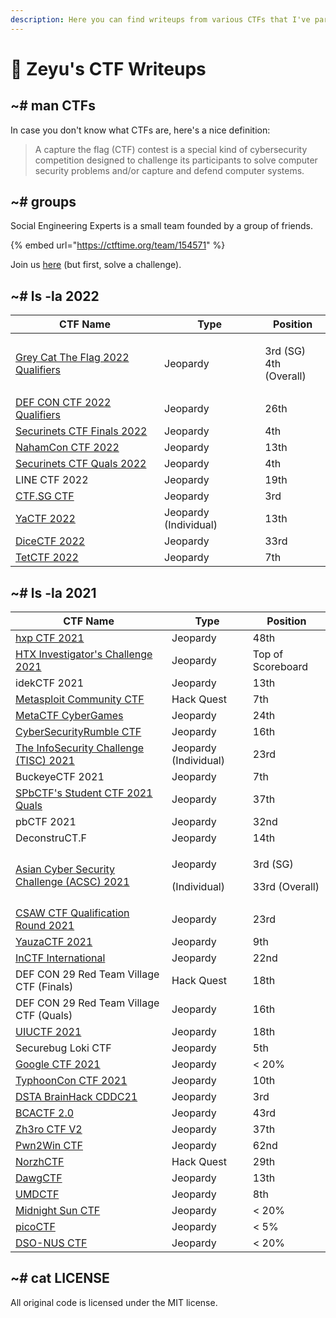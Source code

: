 ```yaml
---
description: Here you can find writeups from various CTFs that I've participated in.
---
```


# 🚩 Zeyu's CTF Writeups

## \~# man CTFs

In case you don't know what CTFs are, here's a nice definition:

> A capture the flag (CTF) contest is a special kind of cybersecurity competition designed to challenge its participants to solve computer security problems and/or capture and defend computer systems.

## \~# groups

Social Engineering Experts is a small team founded by a group of friends.

{% embed url="https://ctftime.org/team/154571" %}

Join us [here](https://forms.gle/o4mYdmpT6KTRc31M9) (but first, solve a challenge).

## \~# ls -la 2022

| CTF Name                                                            | Type                  | Position                         |
| ------------------------------------------------------------------- | --------------------- | -------------------------------- |
| [Grey Cat The Flag 2022 Qualifiers](2022/grey-cat-the-flag-2022.md) | Jeopardy              | <p>3rd (SG)<br>4th (Overall)</p> |
| [DEF CON CTF 2022 Qualifiers](2022/def-con-ctf-2022-qualifiers.md)  | Jeopardy              | 26th                             |
| [Securinets CTF Finals 2022](2022/securinets-ctf-finals-2022/)      | Jeopardy              | 4th                              |
| [NahamCon CTF 2022](2022/nahamcon-ctf-2022/)                        | Jeopardy              | 13th                             |
| [Securinets CTF Quals 2022](2022/securinets-ctf-quals-2022/)        | Jeopardy              | 4th                              |
| LINE CTF 2022                                                       | Jeopardy              | 19th                             |
| [CTF.SG CTF](2022/ctf.sg-ctf/)                                      | Jeopardy              | 3rd                              |
| [YaCTF 2022](2022/yactf-2022/)                                      | Jeopardy (Individual) | 13th                             |
| [DiceCTF 2022](2022/dicectf-2022/)                                  | Jeopardy              | 33rd                             |
| [TetCTF 2022](2022/tetctf-2022/)                                    | Jeopardy              | 7th                              |

## \~# ls -la 2021

| CTF Name                                                                                     | Type                               | Position                             |
| -------------------------------------------------------------------------------------------- | ---------------------------------- | ------------------------------------ |
| [hxp CTF 2021](2021/hxp-ctf-2021.md)                                                         | Jeopardy                           | 48th                                 |
| [HTX Investigator's Challenge 2021](2021/htx-investigators-challenge-2021.md)                | Jeopardy                           | Top of Scoreboard                    |
| idekCTF 2021                                                                                 | Jeopardy                           | 13th                                 |
| [Metasploit Community CTF](2021/metasploit-community-ctf.md)                                 | Hack Quest                         | 7th                                  |
| [MetaCTF CyberGames](2021/metactf-cybergames/)                                               | Jeopardy                           | 24th                                 |
| [CyberSecurityRumble CTF](2021/cybersecurityrumble-ctf/)                                     | Jeopardy                           | 16th                                 |
| [The InfoSecurity Challenge (TISC) 2021](2021/the-infosecurity-challenge-tisc-2021/)         | Jeopardy (Individual)              | 23rd                                 |
| BuckeyeCTF 2021                                                                              | Jeopardy                           | 7th                                  |
| [SPbCTF's Student CTF 2021 Quals](2021/spbctfs-student-ctf-quals/)                           | Jeopardy                           | 37th                                 |
| pbCTF 2021                                                                                   | Jeopardy                           | 32nd                                 |
| DeconstruCT.F                                                                                | Jeopardy                           | 14th                                 |
| [Asian Cyber Security Challenge (ACSC) 2021](2021/asian-cyber-security-challenge-acsc-2021/) | <p>Jeopardy</p><p>(Individual)</p> | <p>3rd (SG)</p><p>33rd (Overall)</p> |
| [CSAW CTF Qualification Round 2021](2021/csaw-ctf-qualification-round-2021/)                 | Jeopardy                           | 23rd                                 |
| [YauzaCTF 2021](2021/yauzactf-2021/)                                                         | Jeopardy                           | 9th                                  |
| [InCTF International](2021/inctf-2021/)                                                      | Jeopardy                           | 22nd                                 |
| DEF CON 29 Red Team Village CTF (Finals)                                                     | Hack Quest                         | 18th                                 |
| DEF CON 29 Red Team Village CTF (Quals)                                                      | Jeopardy                           | 16th                                 |
| [UIUCTF 2021](2021/uiuctf-2021/)                                                             | Jeopardy                           | 18th                                 |
| Securebug Loki CTF                                                                           | Jeopardy                           | 5th                                  |
| [Google CTF 2021](2021/google-ctf-2021/)                                                     | Jeopardy                           | < 20%                                |
| [TyphoonCon CTF 2021](2021/typhooncon-ctf-2021/)                                             | Jeopardy                           | 10th                                 |
| [DSTA BrainHack CDDC21](2021/dsta-brainhack-cddc21/)                                         | Jeopardy                           | 3rd                                  |
| [BCACTF 2.0](2021/bcactf-2.0)                                                                | Jeopardy                           | 43rd                                 |
| [Zh3ro CTF V2](2021/zh3ro-ctf-v2/)                                                           | Jeopardy                           | 37th                                 |
| [Pwn2Win CTF](2021/pwn2win-ctf-2021/)                                                        | Jeopardy                           | 62nd                                 |
| [NorzhCTF](2021/norzhctf-2021/)                                                              | Hack Quest                         | 29th                                 |
| [DawgCTF](2021/dawgctf-2021/)                                                                | Jeopardy                           | 13th                                 |
| [UMDCTF](2021/umdctf-2021/)                                                                  | Jeopardy                           | 8th                                  |
| [Midnight Sun CTF](2021/midnight-sun-ctf/)                                                   | Jeopardy                           | < 20%                                |
| [picoCTF](2021/picoctf/)                                                                     | Jeopardy                           | < 5%                                 |
| [DSO-NUS CTF](2021/dso-nus-ctf/)                                                             | Jeopardy                           | < 20%                                |

## \~# cat LICENSE

All original code is licensed under the MIT license.
